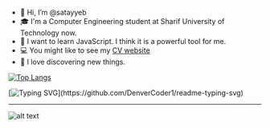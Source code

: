 - 👋 Hi, I’m @satayyeb
- 🎓 I'm a Computer Engineering student at Sharif University of Technology now.
- 📒 I want to learn JavaScript. I think it is a powerful tool for me.
- 💻 You might like to see my [CV website](https://satayyeb.github.io/my_site/)
- 💯 I love discovering new things.

[![Top Langs](https://github-readme-stats.vercel.app/api/top-langs/?username=satayyeb&layout=compact)](https://github.com/anuraghazra/github-readme-stats)

[![Typing SVG](https://readme-typing-svg.herokuapp.com?font=Ubuntu&color=DD58C1&multiline=true&lines=Currently+coding+for+fun...;but+also+for+a+better+future!)](https://github.com/DenverCoder1/readme-typing-svg)




---
![alt text](https://camo.githubusercontent.com/c1dcb74cc1c1835b1d716f5051499a2814c683c806b15f04b0eba492863703e9/68747470733a2f2f63646e2e6472696262626c652e636f6d2f75736572732f3733303730332f73637265656e73686f74732f363538313234332f6176656e746f2e676966)
